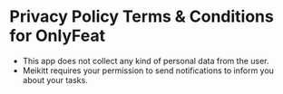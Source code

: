 # Privacy Policy Terms & Conditions for OnlyFeat

- This app does not collect any kind of personal data from the user.
- Meikitt requires your permission to send notifications to inform you about your tasks.
